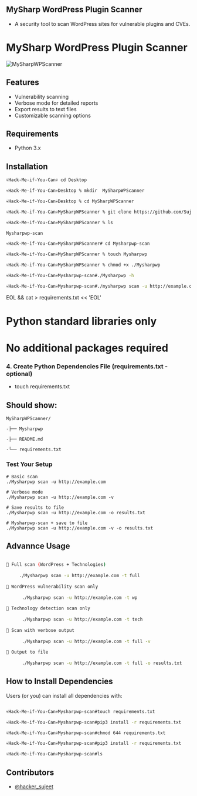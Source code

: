 ## MySharp WordPress Plugin Scanner

- A security tool to scan WordPress sites for vulnerable plugins and CVEs.

# MySharp WordPress Plugin Scanner

![MySharpWPScanner](https://github.com/user-attachments/assets/4db2af15-f8b5-4e74-9237-2f586edf8c74)


## Features
- Vulnerability scanning
- Verbose mode for detailed reports
- Export results to text files
- Customizable scanning options

## Requirements
- Python 3.x

## Installation

```bash
💀Hack-Me-if-You-Can💀 cd Desktop

💀Hack-Me-if-You-Can💀Desktop % mkdir  MySharpWPScanner

💀Hack-Me-if-You-Can💀Desktop % cd MySharpWPScanner

💀Hack-Me-if-You-Can💀MySharpWPScanner % git clone https://github.com/SujeetBci786/Mysharpwp-scan.git

💀Hack-Me-if-You-Can💀MySharpWPScanner % ls

Mysharpwp-scan

💀Hack-Me-if-You-Can💀MySharpWPScanner# cd Mysharpwp-scan

💀Hack-Me-if-You-Can💀MySharpWPScanner % touch Mysharpwp                      # Make permission 

💀Hack-Me-if-You-Can💀MySharpWPScanner % chmod +x ./Mysharpwp                 # Make executable

💀Hack-Me-if-You-Can💀Mysharpwp-scan#./Mysharpwp -h  

💀Hack-Me-if-You-Can💀Mysharpwp-scan#./mysharpwp scan -u http://example.com -t full

```

EOL
&& cat > requirements.txt << 'EOL'
# Python standard libraries only
# No additional packages required


### 4. Create Python Dependencies File (requirements.txt - optional)
- touch requirements.txt


## Should show:

```base
MySharpWPScanner/

-├── Mysharpwp

-├── README.md

-└── requirements.txt

```

### Test Your Setup

```base
# Basic scan
./Mysharpwp scan -u http://example.com

# Verbose mode
./Mysharpwp scan -u http://example.com -v

# Save results to file
./Mysharpwp scan -u http://example.com -o results.txt

# Mysharpwp-scan + save to file
./Mysharpwp scan -u http://example.com -v -o results.txt

```

## Advannce Usage
```bash

🔹 Full scan (WordPress + Technologies)
          
     ./Mysharpwp scan -u http://example.com -t full
        
🔹 WordPress vulnerability scan only
          
      ./Mysharpwp scan -u http://example.com -t wp
        
🔹 Technology detection scan only
          
      ./Mysharpwp scan -u http://example.com -t tech
        
🔹 Scan with verbose output
          
      ./Mysharpwp scan -u http://example.com -t full -v
        
🔹 Output to file
          
      ./Mysharpwp scan -u http://example.com -t full -o results.txt

```

## How to Install Dependencies
Users (or you) can install all dependencies with:

```bash

💀Hack-Me-if-You-Can💀Mysharpwp-scan#touch requirements.txt

💀Hack-Me-if-You-Can💀Mysharpwp-scan#pip3 install -r requirements.txt

💀Hack-Me-if-You-Can💀Mysharpwp-scan#chmod 644 requirements.txt

💀Hack-Me-if-You-Can💀Mysharpwp-scan#pip3 install -r requirements.txt

💀Hack-Me-if-You-Can💀Mysharpwp-scan#ls
```

## Contributors
- [@hacker_sujeet](https://x.com/hacker_sujeet)





